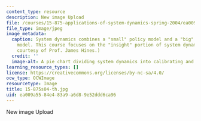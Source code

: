 ```yaml
---
content_type: resource
description: New image Upload
file: /courses/15-875-applications-of-system-dynamics-spring-2004/ea009a5584e483a9a6d89e52ddd6ca96_15-875s04-th.jpg
file_type: image/jpeg
image_metadata:
  caption: System dynamics combines a "small" policy model and a "big" calibrated
    model. This course focuses on the "insight" portion of system dynamics. (Image
    courtesy of Prof. James Hines.)
  credit: ''
  image-alt: A pie chart dividing system dynamics into calibrating and insight.
learning_resource_types: []
license: https://creativecommons.org/licenses/by-nc-sa/4.0/
ocw_type: OCWImage
resourcetype: Image
title: 15-875s04-th.jpg
uid: ea009a55-84e4-83a9-a6d8-9e52ddd6ca96
---
```

New image Upload